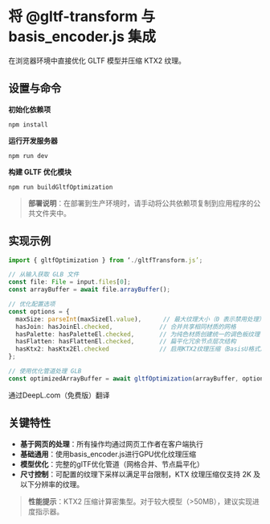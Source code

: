 
# 将 @gltf-transform 与 basis_encoder.js 集成

在浏览器环境中直接优化 GLTF 模型并压缩 KTX2 纹理。

## 设置与命令

**初始化依赖项**

`npm install`

**运行开发服务器**

`npm run dev`

**构建 GLTF 优化模块**

 `npm run buildGltfOptimization`

> **部署说明**：在部署到生产环境时，请手动将公共依赖项复制到应用程序的公共文件夹中。

## 实现示例

```typescript
import { gltfOptimization } from ‘./gltfTransform.js’;

// 从输入获取 GLB 文件
const file: File = input.files[0];
const arrayBuffer = await file.arrayBuffer();

// 优化配置选项
const options = {
  maxSize: parseInt(maxSizeEl.value),      // 最大纹理大小（0 表示禁用处理）
  hasJoin: hasJoinEl.checked,             // 合并共享相同材质的网格
  hasPalette: hasPaletteEl.checked,       // 为纯色材质创建统一的调色板纹理
  hasFlatten: hasFlattenEl.checked,       // 扁平化冗余节点层次结构
  hasKtx2: hasKtx2El.checked              // 启用KTX2纹理压缩（BasisU格式）
};

// 使用优化管道处理 GLB
const optimizedArrayBuffer = await gltfOptimization(arrayBuffer, options);
```

通过DeepL.com（免费版）翻译

## 关键特性

- **基于网页的处理**：所有操作均通过网页工作者在客户端执行
- **基础通用**：使用basis_encoder.js进行GPU优化纹理压缩
- **模型优化**：完整的glTF优化管道（网格合并、节点扁平化）
- **尺寸控制**：可配置的纹理下采样以满足平台限制，KTX 纹理压缩仅支持 2K 及以下分辨率的纹理。

> **性能提示**：KTX2 压缩计算密集型。对于较大模型（>50MB），建议实现进度指示器。
